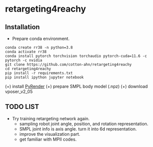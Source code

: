 # retargeting4reachy

## Installation
- Prepare conda environment.
```
conda create rr38 -n python=3.8
conda activate rr38
conda install pytorch torchvision torchaudio pytorch-cuda=11.6 -c pytorch -c nvidia
git clone https://github.com/cotton-ahn/retargeting4reachy
cd retargeting4reachy
pip install -r requirements.txt
pip install ipython jupyter notebook
```
(+) install [PyRender](https://pyrender.readthedocs.io/en/latest/install/index.html#osmesa)
(+) prepare SMPL body model (.npz)
(+) download vposer_v2_05

## TODO LIST
- Try training retargeting network again.
    * sampling robot joint angle, position, and rotation representation.
    * SMPL joint info is axis angle. turn it into 6d representation.
    * improve the visualization part.
    * get familiar with MPII codes. 
